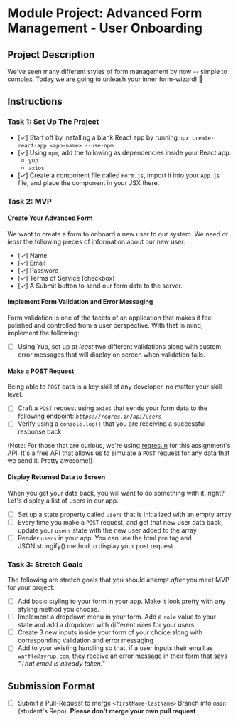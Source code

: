 # Module Project: Advanced Form Management - User Onboarding

## Project Description

We've seen many different styles of form management by now -- simple to complex. Today we are going to unleash your inner form-wizard! 🧙

## Instructions

### Task 1: Set Up The Project

- [✓] Start off by installing a blank React app by running `npx create-react-app <app-name> --use-npm`.
- [✓] Using `npm`, add the following as dependencies inside your React app:
  - `yup`
  - `axios`
- [✓] Create a component file called `Form.js`, import it into your `App.js` file, and place the component in your JSX there.

### Task 2: MVP

#### Create Your Advanced Form

We want to create a form to onboard a new user to our system. We need _at least_ the following pieces of information about our new user:

- [✓] Name
- [✓] Email
- [✓] Password
- [✓] Terms of Service (checkbox)
- [✓] A Submit button to send our form data to the server.

#### Implement Form Validation and Error Messaging

Form validation is one of the facets of an application that makes it feel polished and controlled from a user perspective. With that in mind, implement the following:

- [ ] Using Yup, set up _at least_ two different validations along with custom error messages that will display on screen when validation fails.

#### Make a POST Request

Being able to `POST` data is a key skill of any developer, no matter your skill level.

- [ ] Craft a `POST` request using `axios` that sends your form data to the following endpoint: _`https://reqres.in/api/users`_
- [ ] Verify using a `console.log()` that you are receiving a successful response back

(Note: For those that are curious, we're using [reqres.in](https://reqres.in/) for this assignment's API. It's a free API that allows us to simulate a `POST` request for any data that we send it. Pretty awesome!)

#### Display Returned Data to Screen

When you get your data back, you will want to do something with it, right? Let's display a list of users in our app.

- [ ] Set up a state property called `users` that is initialized with an empty array
- [ ] Every time you make a `POST` request, and get that new user data back, update your `users` state with the new user added to the array
- [ ] Render `users` in your app. You can use the html pre tag and JSON.stringify() method to display your post request.

### Task 3: Stretch Goals

The following are stretch goals that you should attempt _after_ you meet MVP for your project:

- [ ] Add basic styling to your form in your app. Make it look pretty with any styling method you choose.
- [ ] Implement a dropdown menu in your form. Add a `role` value to your state and add a dropdown with different roles for your users.
- [ ] Create 3 new inputs inside your form of your choice along with corresponding validation and error messaging
- [ ] Add to your existing handling so that, if a user inputs their email as `waffle@syrup.com`, they receive an error message in their form that says _"That email is already taken."_

## Submission Format

- [ ] Submit a Pull-Request to merge `<firstName-lastName>` Branch into `main` (student's Repo). **Please don't merge your own pull request**
